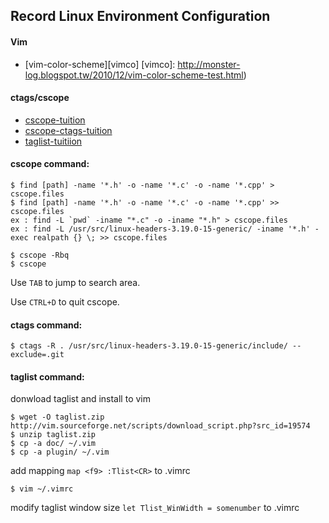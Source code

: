 Record Linux Environment Configuration
--------------------------------------------
#### Vim
	
- [vim-color-scheme][vimco]
[vimco]: http://monster-log.blogspot.tw/2010/12/vim-color-scheme-test.html)
	

#### ctags/cscope

- [cscope-tuition](http://hamisme.blogspot.tw/2011/02/cscope.html)
- [cscope-ctags-tuition](http://angledark0123.pixnet.net/blog/post/51919594-vim%E9%99%84%E4%BB%B6%EF%BC%9Acscope%2Bctag-%E4%BD%BF%E7%94%A8%E7%AD%86%E8%A8%98)
- [taglist-tuitiion](http://nelsonchunglife.blogspot.tw/2011/06/ubuntuvim-plugin-ctagstaglist.html)

#### cscope command:

	$ find [path] -name '*.h' -o -name '*.c' -o -name '*.cpp' > cscope.files
	$ find [path] -name '*.h' -o -name '*.c' -o -name '*.cpp' >> cscope.files
	ex : find -L `pwd` -iname "*.c" -o -iname "*.h" > cscope.files
	ex : find -L /usr/src/linux-headers-3.19.0-15-generic/ -iname '*.h' -exec realpath {} \; >> cscope.files

	$ cscope -Rbq
	$ cscope

Use `TAB` to jump to search area.

Use `CTRL+D` to quit cscope.

#### ctags command:

	$ ctags -R . /usr/src/linux-headers-3.19.0-15-generic/include/ --exclude=.git

#### taglist command:

donwload taglist and install to vim

	$ wget -O taglist.zip http://vim.sourceforge.net/scripts/download_script.php?src_id=19574
	$ unzip taglist.zip
	$ cp -a doc/ ~/.vim
	$ cp -a plugin/ ~/.vim

add mapping `map <f9> :Tlist<CR>` to .vimrc

	$ vim ~/.vimrc

modify taglist window size `let Tlist_WinWidth = somenumber` to .vimrc


